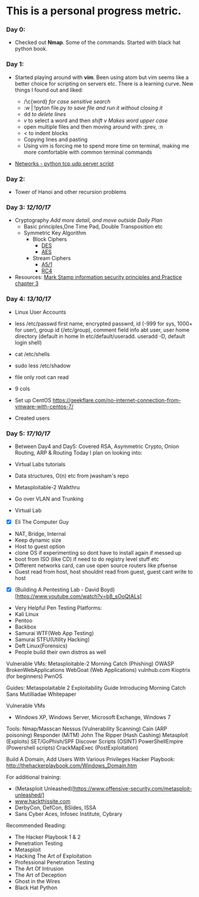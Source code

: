 
# This is a personal progress metric.

### Day 0:
- Checked out **Nmap**. Some of the commands. Started with black hat python book.

### Day 1:
- Started playing around with **vim**. Been using atom but vim seems like a better choice for scripting on servers etc. There is a learning curve. New things I found out and liked:
  - /\c{word} _for case sensitive search_
  - :w | !pyton file.py _to save file and run it without closing it_
  - dd _to delete lines_
  - _v_ to select a word and then _shift_ _v_ _Makes word upper case_
  - open multiple files and then moving around with :prev, :n
  - _<_ to indent blocks
  - Copying lines and pasting
  - Using vim is forcing me to spend more time on terminal, making me more comfortable with common terminal commands

-  [Networks - python tcp,udp,server script](https://github.com/Bazarovay/cybersecurity-warplan/black_hat_python/network_basic)


### Day 2:
- Tower of Hanoi and other recursion problems

### Day 3: _12/10/17_
- Cryptography _Add more detail, and move outside Daily Plan_
   - Basic principles,One Time Pad, Double Transposition etc
   - Symmetric Key Algorithm
      - Block Ciphers
         - [DES](https://www.youtube.com/watch?v=G_guTnTcoqg)
         - [AES](https://www.youtube.com/watch?v=ZhILF5Dhx74)
      - Stream Ciphers
         - [A5/1](https://www.youtube.com/watch?v=1GoP_HfF_v4)
         - [RC4](https://www.youtube.com/watch?v=riIp6EQOJOg)
- Resources:
   [Mark Stamp information security principles and Practice chapter 3](https://www.amazon.com/Information-Security-Principles-Mark-Stamp/dp/0470626399)

### Day 4: _13/10/17_
- Linux User Accounts
- less /etc/passwd
first name, encrypted passwrd, id (-999 for sys, 1000+ for user),
group id (/etc/group), comment field info abt user, user home directory (default in home
  In etc/default/useradd. useradd -D, default login shell)

- cat /etc/shells
- sudo less /etc/shadow
- file only root can read
- 9 cols

- Set up CentOS https://geekflare.com/no-internet-connection-from-vmware-with-centos-7/
- Created users


### Day 5: _17/10/17_
- Between Day4 and Day5: Covered RSA, Asymmetric Crypto, Onion Routing, ARP & Routing
Today I plan on looking into:
- Virtual Labs tutorials
- Data structures, O(n) etc from jwasham's repo
- Metasploitable-2 Walkthru
- Go over VLAN and Trunking

- Virtual Lab
- [x] Eli The Computer Guy
 - NAT, Bridge, Internal
 - Keep dynamic size
 - Host to guest option
 - clone OS if experimenting so dont have to install again if messed up
 - boot from ISO (like CD) if need to do registry level stuff etc
 - Different networks card, can use open source routers like pfsense
 - Guest read from host, host shouldnt read from guest, guest cant write to host

- [x] (Building A Pentesting Lab - David Boyd)[https://www.youtube.com/watch?v=b8_sOoQtALs]
- Very Helpful
 Pen Testing Platforms:
 - Kali Linux
 - Pentoo
 - Backbox
 - Samurai WTF(Web App Testing)
 - Samurai STFU(Utility Hacking)
 - Deft Linux(Forensics)
 - People build their own distros as well

 Vulnerable VMs:
 Metasploitable-2
 Morning Catch (Phishing)
 OWASP BrokenWebApplications
 WebGoat (Web Applications)
 vulnhub.com
 Kioptrix (for beginners)
 PwnOS

 Guides:
 Metaspolaitable 2 Exploitability Guide
 Introducing Morning Catch
 Sans Mutilliadae Whitepaper

 Vulnerable VMs
 - Windows XP, Windows Server, Microsoft Exchange, Windows 7

 Tools:
 Nmap/Masscan
 Nessus (Vulnerability Scanning)
 Cain (ARP poisoning)
 Responder (MiTM)
John The Ripper (Hash Cashing)
Metasploit (Exploits)
SET/GoPhish/SPF
Discover Scripts (OSINT)
PowerShellEmpire (Powershell scripts)
CrackMapExec (PostExploitation)

Build A Domain,
Add Users With Various Privileges
Hacker Playbook: http://thehackerplaybook.com/Windows_Domain.htm

For additional training:
- (Metasploit Unleashed)[https://www.offensive-security.com/metasploit-unleashed/]
- www.hackthissite.com
- DerbyCon, DefCon, BSides, ISSA
- Sans Cyber Aces, Infosec Institute, Cybrary


Recommended Reading:
- The Hacker Playbook 1 & 2
- Penetration Testing
- Metasploit
- Hacking The Art of Exploitation
- Professional Penetration Testing
- The Art Of Intrusion
- The Art of Deception
- Ghost in the Wires
- Black Hat Python
